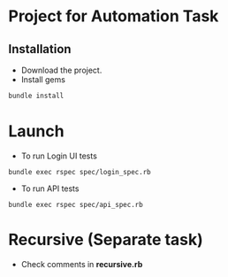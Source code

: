 # Project for Automation Task

## Installation
* Download the project.
* Install gems
```bash
bundle install
```

# Launch
* To run Login UI tests
```
bundle exec rspec spec/login_spec.rb
```
* To run API tests
```
bundle exec rspec spec/api_spec.rb
```

# Recursive (Separate task)
* Check comments in **recursive.rb**